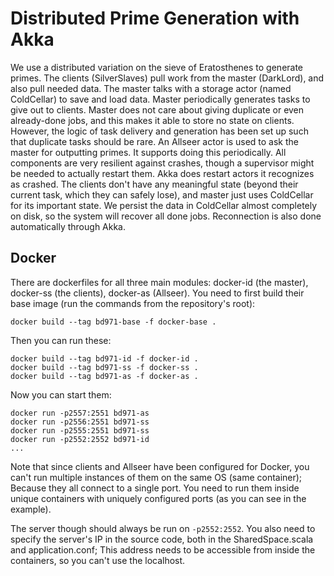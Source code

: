 # Distributed Prime Generation with Akka

We use a distributed variation on the sieve of Eratosthenes to generate primes. The clients (SilverSlaves) pull work from the master (DarkLord), and also pull needed data. The master talks with a storage actor (named ColdCellar) to save and load data. Master periodically generates tasks to give out to clients. Master does not care about giving duplicate or even already-done jobs, and this makes it able to store no state on clients. However, the logic of task delivery and generation has been set up such that duplicate tasks should be rare.
An Allseer actor is used to ask the master for outputting primes. It supports doing this periodically.
All components are very resilient against crashes, though a supervisor might be needed to actually restart them. Akka does restart actors it recognizes as crashed. The clients don't have any meaningful state (beyond their current task, which they can safely lose), and master just uses ColdCellar for its important state. We persist the data in ColdCellar almost completely on disk, so the system will recover all done jobs. Reconnection is also done automatically through Akka.

## Docker

There are dockerfiles for all three main modules: docker-id (the master), docker-ss (the clients), docker-as (Allseer). You need to first build their base image (run the commands from the repository's root):

`docker build --tag bd971-base -f docker-base .`

Then you can run these:
```
docker build --tag bd971-id -f docker-id .
docker build --tag bd971-ss -f docker-ss .
docker build --tag bd971-as -f docker-as .
```

Now you can start them:
```
docker run -p2557:2551 bd971-as
docker run -p2556:2551 bd971-ss
docker run -p2555:2551 bd971-ss
docker run -p2552:2552 bd971-id
...
```

Note that since clients and Allseer have been configured for Docker, you can't run multiple instances of them on the same OS (same container); Because they all connect to a single port. You need to run them inside unique containers with uniquely configured ports (as you can see in the example).

The server though should always be run on `-p2552:2552`. You also need to specify the server's IP in the source code, both in the SharedSpace.scala and application.conf; This address needs to be accessible from inside the containers, so you can't use the localhost.
